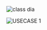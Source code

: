 ![class dia](https://user-images.githubusercontent.com/94382811/142795149-d15577fe-0cbf-4e76-a51b-da633005032b.jpg)

![USECASE 1](https://user-images.githubusercontent.com/94382811/142988924-c80ec02b-baaa-4e3e-9f1e-cfa9606e466b.jpg)
